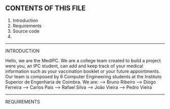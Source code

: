 CONTENTS OF THIS FILE
-------------------------------------------------------------------------------------------------------------------------------------------------------------------------

1. Introduction
2. Requirements
3. Source code
4.


-------------------------------------------------------------------------------------------------------------------------------------------------------------------------
INTRODUCTION 

Hello, we are the MedIPC. We are a college team created to build a project were you, an IPC student, can add and keep track of your medical information such as your vaccination booklet or your future appointments. 
Our team is composed by 6 Computer Engineering students at the Instituto Superior de Engenharia de Coimbra. 
We are:
 --> Bruno Ribeiro
 --> Diogo Ferreira
 --> Carlos Pais
 --> Rafael Silva
 --> João Vieira
 --> Pedro Vieira
 
 -------------------------------------------------------------------------------------------------------------------------------------------------------------------------
REQUIREMENTS 
